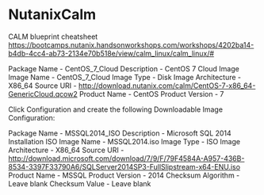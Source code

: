 # NutanixCalm
CALM blueprint cheatsheet
https://bootcamps.nutanix.handsonworkshops.com/workshops/4202ba14-b4db-4cc4-ab73-2134e70b518e/view/calm_linux/calm_linux/#


Package Name - CentOS_7_Cloud
Description - CentOS 7 Cloud Image
Image Name - CentOS_7_Cloud
Image Type - Disk Image
Architecture - X86_64
Source URI - http://download.nutanix.com/calm/CentOS-7-x86_64-GenericCloud.qcow2
Product Name - CentOS
Product Version - 7

Click Configuration and create the following Downloadable Image Configuration:

Package Name - MSSQL2014_ISO
Description - Microsoft SQL 2014 Installation ISO
Image Name - MSSQL2014.iso
Image Type - ISO Image
Architecture - X86_64
Source URI - http://download.microsoft.com/download/7/9/F/79F4584A-A957-436B-8534-3397F33790A6/SQLServer2014SP3-FullSlipstream-x64-ENU.iso
Product Name - MSSQL
Product Version - 2014
Checksum Algorithm - Leave blank
Checksum Value - Leave blank

